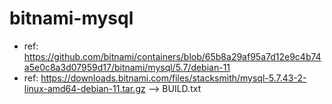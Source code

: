 # bitnami-mysql
- ref: https://github.com/bitnami/containers/blob/65b8a29af95a7d12e9c4b74a5e0c8a3d07959d17/bitnami/mysql/5.7/debian-11
- ref: https://downloads.bitnami.com/files/stacksmith/mysql-5.7.43-2-linux-amd64-debian-11.tar.gz --> BUILD.txt

